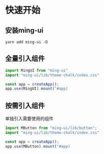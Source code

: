 # 快速开始

## 安装ming-ui
```
yarn add ming-ui -D
```
## 全量引入组件
``` js
import MingUI from "ming-ui"
import "ming-ui/lib/theme-chalk/index.css"

const app = createApp();
app.use(MingUI).mount("#app)
```
## 按需引入组件
单独引入需要使用的组件
``` js
import MButton from "ming-ui/lib/button";
import "ming-ui/lib/theme-chalk/index.css"

const app = createApp();
app.use(MButton).mount("#app)
```
